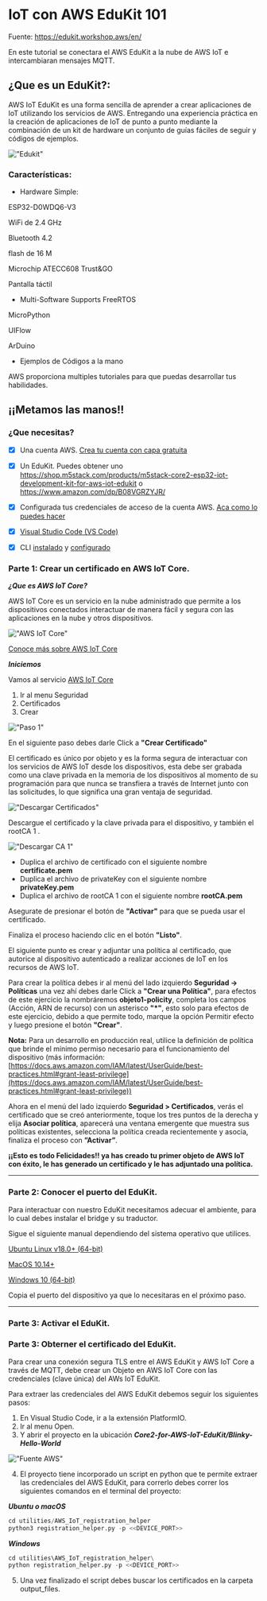 # IoT con AWS EduKit 101
Fuente: https://edukit.workshop.aws/en/

En este tutorial se conectara el AWS EduKit a la nube de AWS IoT e intercambiaran mensajes MQTT. 

## ¿Que es un EduKit?: 

AWS IoT EduKit es una forma sencilla de aprender a crear aplicaciones de IoT utilizando los servicios de AWS. Entregando una experiencia práctica en la creación de aplicaciones de IoT de punto a punto mediante la combinación de un kit de hardware un conjunto de guías fáciles de seguir y códigos de ejemplos.

!["Edukit"](imagen/edukit.jpg)

### Características: 

- Hardware Simple:

ESP32-D0WDQ6-V3

WiFi de 2.4 GHz

Bluetooth 4.2

flash de 16 M

Microchip ATECC608 Trust&GO

Pantalla táctil

- Multi-Software Supports
FreeRTOS

MicroPython

UIFlow

ArDuino


- Ejemplos de Códigos a la mano

AWS proporciona multiples tutoriales para que puedas desarrollar tus habilidades.

## ¡¡Metamos las manos!!

### ¿Que necesitas?

- [x] Una cuenta AWS. [Crea tu cuenta con capa gratuita](https://aws.amazon.com/es/free/?all-free-tier.sort-by=item.additionalFields.SortRank&all-free-tier.sort-order=asc)
- [x] Un EduKit. Puedes obtener uno https://shop.m5stack.com/products/m5stack-core2-esp32-iot-development-kit-for-aws-iot-edukit o https://www.amazon.com/dp/B08VGRZYJR/
- [x] Configurada tus credenciales de acceso de la cuenta AWS. [Aca como lo puedes hacer](https://docs.aws.amazon.com/es_es/cli/latest/userguide/install-cliv2.html)
- [x] [Visual Studio Code (VS Code)](https://code.visualstudio.com/) 
- [x] CLI [instalado](https://docs.aws.amazon.com/es_es/cli/latest/userguide/cli-chap-install.html) y [configurado](https://docs.aws.amazon.com/es_es/cli/latest/userguide/cli-configure-sso.html)  


### Parte 1: Crear un certificado en AWS IoT Core.

***¿Que es AWS IoT Core?***

AWS IoT Core es un servicio en la nube administrado que permite a los dispositivos conectados interactuar de manera fácil y segura con las aplicaciones en la nube y otros dispositivos.

!["AWS IoT Core"](imagen/AWS_IoT_Core.png)

[Conoce más sobre AWS IoT Core](https://aws.amazon.com/es/iot-core/?nc=sn&loc=2&dn=3)

***Iniciemos***

Vamos al servicio [AWS IoT Core](https://console.aws.amazon.com/iot/home?region=us-east-1#:~:text=alertas%20de%20respuesta-,IoT%20Core,-Conecte%20dispositivos%20a) 

1. Ir al menu Seguridad 
2. Certificados
2. Crear

!["Paso 1"](imagen/paso0.png)

En el siguiente paso debes darle Click a **"Crear Certificado"**

El certificado es único por objeto y es la forma segura de interactuar con los servicios de AWS IoT desde los dispositivos, esta debe ser grabada como una clave privada en la memoria de los dispositivos al momento de su programación para que nunca se transfiera a través de Internet junto con las solicitudes, lo que significa una gran ventaja de seguridad.


 !["Descargar Certificados"](imagen/paso1a.png)

 Descargue el certificado y la clave privada para el dispositivo, y también el rootCA 1 . 

!["Descargar CA 1"](imagen/paso1b.png)

- Duplica el archivo de certificado con el siguiente nombre **certificate.pem**
- Duplica el archivo de privateKey con el siguiente nombre **privateKey.pem**
- Duplica el archivo de rootCA 1 con el siguiente nombre **rootCA.pem**

 Asegurate de presionar el botón de **"Activar"** para que se pueda usar el certificado. 


Finaliza el proceso haciendo clic en el botón **"Listo"**. 

El siguiente punto es crear y adjuntar una política al certificado, que autorice al dispositivo autenticado a realizar acciones de IoT en los recursos de AWS IoT.

Para crear la política debes ir al menú del lado izquierdo **Seguridad -> Políticas** una vez ahí debes darle Click a **"Crear una Política"**, para efectos de este ejercicio la nombráremos **objeto1-policity**, completa los campos (Acción, ARN de recurso) con un asterisco **"*"**, esto solo para efectos de este ejercicio, debido a que permite todo, marque la opción Permitir efecto y luego presione el botón **"Crear"**. 

**Nota:** Para un desarrollo en producción real, utilice la definición de política que brinde el mínimo permiso necesario para el funcionamiento del dispositivo (más información: [https://docs.aws.amazon.com/IAM/latest/UserGuide/best-practices.html#grant-least-privilege](https://docs.aws.amazon.com/IAM/latest/UserGuide/best-practices.html#grant-least-privilege))

Ahora en el menú del lado izquierdo **Seguridad > Certificados**, verás el certificado que se creó anteriormente, toque los tres puntos de la derecha y elija **Asociar política**, aparecerá una ventana emergente que muestra sus políticas existentes, selecciona la política creada recientemente y asocia, finaliza el proceso con **”Activar”**. 

**¡¡Esto es todo Felicidades!! ya has creado tu primer objeto de AWS IoT con éxito, le has generado un certificado y le has adjuntado una política.**

---

### Parte 2: Conocer el puerto del EduKit.

Para interactuar con nuestro EduKit necesitamos adecuar el ambiente, para lo cual debes instalar el bridge y su traductor.

Sigue el siguiente manual dependiendo del sistema operativo que utilices. 

[Ubuntu Linux v18.0+ (64-bit)](https://edukit.workshop.aws/en/getting-started/prerequisites/linux.html)

[MacOS 10.14+](https://edukit.workshop.aws/en/getting-started/prerequisites/macos.html)

[Windows 10 (64-bit)](https://edukit.workshop.aws/en/getting-started/prerequisites/windows.html)

Copia el puerto del dispositivo ya que lo necesitaras en el próximo paso.

---

### Parte 3: Activar el EduKit.

### Parte 3: Obterner el certificado del EduKit.

Para crear una conexión segura TLS entre el AWS EduKit y AWS IoT Core a través de MQTT, debe crear un Objeto en AWS IoT Core con las credenciales (clave única) del AWs IoT EduKit. 

Para extraer las credenciales del AWS EduKit debemos seguir los siguientes pasos: 

1. En Visual Studio Code, ir a la extensión PlatformIO.
2. Ir al menu Open. 
3. Y abrir el proyecto en la ubicación ***Core2-for-AWS-IoT-EduKit/Blinky-Hello-World***

!["Fuente AWS"](imagen/parte3.png)

4. El proyecto tiene incorporado un script en python que te permite extraer las credenciales del AWS EduKit, para correrlo debes correr los siguientes comandos en el terminal del proyecto: 

***Ubuntu o macOS***

```python
cd utilities/AWS_IoT_registration_helper
python3 registration_helper.py -p <<DEVICE_PORT>>
```

***Windows***

```python
cd utilities\AWS_IoT_registration_helper\
python registration_helper.py -p <<DEVICE_PORT>>
```
5. Una vez finalizado el script debes buscar los certificados en la carpeta output_files. 


